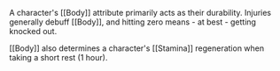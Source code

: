 A character's [[Body]] attribute primarily acts as their durability. Injuries generally debuff [[Body]], and hitting zero means - at best - getting knocked out.

[[Body]] also determines a character's [[Stamina]] regeneration when taking a short rest (1 hour).
